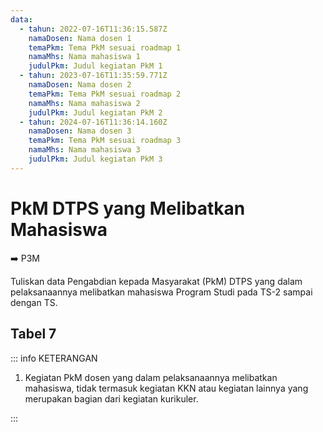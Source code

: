 ```yaml
---
data:
  - tahun: 2022-07-16T11:36:15.587Z
    namaDosen: Nama dosen 1
    temaPkm: Tema PkM sesuai roadmap 1
    namaMhs: Nama mahasiswa 1
    judulPkm: Judul kegiatan PkM 1
  - tahun: 2023-07-16T11:35:59.771Z
    namaDosen: Nama dosen 2
    temaPkm: Tema PkM sesuai roadmap 2
    namaMhs: Nama mahasiswa 2
    judulPkm: Judul kegiatan PkM 2
  - tahun: 2024-07-16T11:36:14.160Z
    namaDosen: Nama dosen 3
    temaPkm: Tema PkM sesuai roadmap 3
    namaMhs: Nama mahasiswa 3
    judulPkm: Judul kegiatan PkM 3
---
```


<script setup>
import { useData } from "vitepress"
import Tabel from '../components/tabel-7.vue'

const { frontmatter } = useData()
</script>

# PkM DTPS yang Melibatkan Mahasiswa

➡️ P3M

Tuliskan data Pengabdian kepada Masyarakat (PkM) DTPS yang dalam pelaksanaannya melibatkan mahasiswa Program Studi pada TS-2 sampai dengan TS.

## Tabel 7

<Tabel :data="frontmatter.data" />

::: info KETERANGAN

1. Kegiatan PkM dosen yang dalam pelaksanaannya melibatkan mahasiswa, tidak termasuk kegiatan KKN atau kegiatan lainnya yang merupakan bagian dari kegiatan kurikuler.

:::
